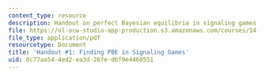 ```yaml
---
content_type: resource
description: Handout on perfect Bayesian equilibria in signaling games.
file: https://ol-ocw-studio-app-production.s3.amazonaws.com/courses/14-122-microeconomic-theory-ii-fall-2002/0c77aa544ed2ea3d26fed6f9e4460551_pbe.pdf
file_type: application/pdf
resourcetype: Document
title: 'Handout #1: Finding PBE in Signaling Games'
uid: 0c77aa54-4ed2-ea3d-26fe-d6f9e4460551
---
```

